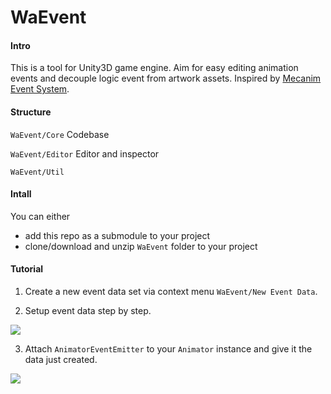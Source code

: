 # WaEvent

#### Intro
This is a tool for Unity3D game engine. Aim for easy editing animation events and decouple logic event from artwork assets. Inspired by [Mecanim Event System](https://github.com/Ginurx/MecanimEventSystem).

#### Structure

`WaEvent/Core` Codebase

`WaEvent/Editor` Editor and inspector

`WaEvent/Util` 

#### Intall

You can either

 - add this repo as a submodule to your project
 - clone/download and unzip `WaEvent` folder to your project
 
#### Tutorial

1. Create a new event data set via context menu `WaEvent/New Event Data`.

2. Setup event data step by step.

![](WaEvent/Docs/1.png)

3. Attach `AnimatorEventEmitter` to your `Animator` instance and give it the data just created.

![](WaEvent/Docs/2.png)

